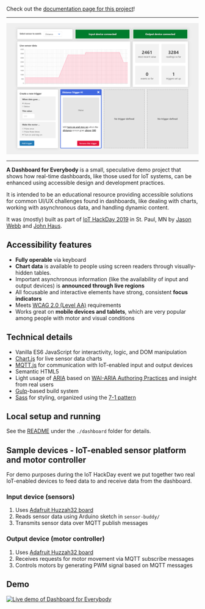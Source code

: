 Check out the [documentation page for this project](https://jasonwebb.github.io/dashboard-for-everybody/)!

---

[![Screenshot of dashboard](media/dashboard-full-screenshot.png)](https://jasonwebb.github.io/dashboard-for-everybody/)

---

**A Dashboard for Everybody** is a small, speculative demo project that shows how real-time dashboards, like those used for IoT systems, can be enhanced using accessible design and development practices.

It is intended to be an educational resource providing accessible solutions for common UI/UX challenges found in dashboards, like dealing with charts, working with asynchronous data, and handling dynamic content.

It was (mostly) built as part of [IoT HackDay 2019](https://www.meetup.com/iotfuse/events/264780943/) in St. Paul, MN by [Jason Webb](https://www.linkedin.com/in/zenwebb/) and [John Haus](https://www.linkedin.com/in/johnhaus/).


## Accessibility features

* **Fully operable** via keyboard
* **Chart data** is available to people using screen readers through visually-hidden tables.
* Important asynchronous information (like the availability of input and output devices) is **announced through live regions**
* All focusable and interactive elements have strong, consistent **focus indicators**
* Meets [WCAG 2.0 (Level AA)](https://www.w3.org/TR/WCAG20/) requirements
* Works great on **mobile devices and tablets**, which are very popular among people with motor and visual conditions


## Technical details

* Vanilla ES6 JavaScript for interactivity, logic, and DOM manipulation
* [Chart.js](https://www.chartjs.org/) for live sensor data charts
* [MQTT.js](https://github.com/mqttjs/MQTT.js) for communication with IoT-enabled input and output devices
* Semantic HTML5
* Light usage of [ARIA](https://www.w3.org/TR/wai-aria-1.1/) based on [WAI-ARIA Authoring Practices](https://www.w3.org/TR/wai-aria-practices-1.1/) and insight from real users
* [Gulp](https://gulpjs.com/)-based build system
* [Sass](https://sass-lang.com/) for styling, organized using the [7-1 pattern](https://sass-guidelin.es/#the-7-1-pattern)


## Local setup and running

See the [README](https://github.com/jasonwebb/dashboard-for-everybody/blob/master/dashboard/README.md) under the `./dashboard` folder for details.


## Sample devices - IoT-enabled sensor platform and motor controller
For demo purposes during the IoT HackDay event we put together two real IoT-enabled devices to feed data to and receive data from the dashboard.

### Input device (sensors)

1. Uses [Adafruit Huzzah32 board](https://learn.adafruit.com/adafruit-huzzah32-esp32-feather)
2. Reads sensor data using Arduino sketch in `sensor-buddy/`
3. Transmits sensor data over MQTT publish messages

### Output device (motor controller)

1. Uses [Adafruit Huzzah32 board](https://learn.adafruit.com/adafruit-huzzah32-esp32-feather)
2. Receives requests for motor movement via MQTT subscribe messages
3. Controls motors by generating PWM signal based on MQTT messages

## Demo

[![Live demo of Dashboard for Everybody](http://img.youtube.com/vi/i7LSeKJyNso/0.jpg)](https://www.youtube.com/watch?v=i7LSeKJyNso "Live demo of Dashboard for Everybody")
